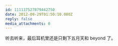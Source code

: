 ```yaml
---
id: 111137527879442750
date: 2012-09-29T01:50:10.000Z
reply: false
media_attachments: 0
---
```


听去听来，最后耳机里还是只剩下五月天和 beyond 了。

